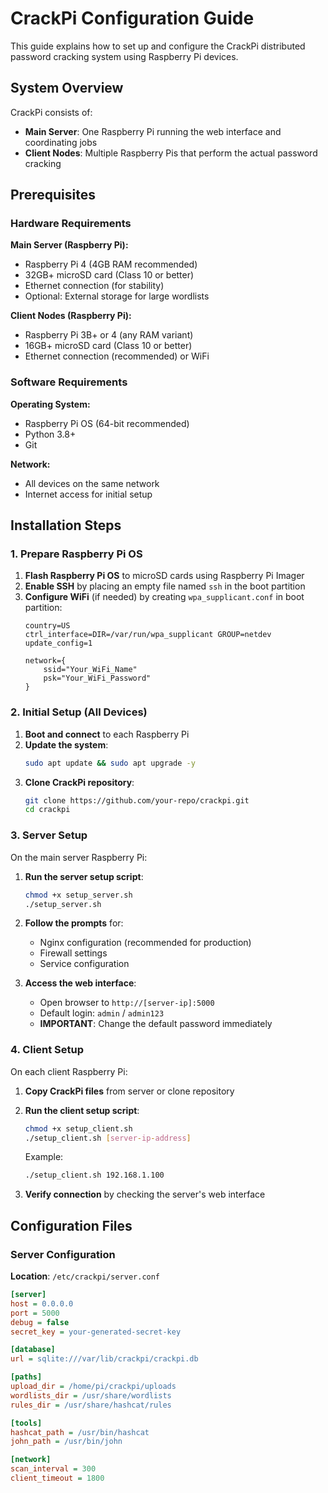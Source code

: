 # CrackPi Configuration Guide

This guide explains how to set up and configure the CrackPi distributed password cracking system using Raspberry Pi devices.

## System Overview

CrackPi consists of:
- **Main Server**: One Raspberry Pi running the web interface and coordinating jobs
- **Client Nodes**: Multiple Raspberry Pis that perform the actual password cracking

## Prerequisites

### Hardware Requirements

**Main Server (Raspberry Pi):**
- Raspberry Pi 4 (4GB RAM recommended)
- 32GB+ microSD card (Class 10 or better)
- Ethernet connection (for stability)
- Optional: External storage for large wordlists

**Client Nodes (Raspberry Pi):**
- Raspberry Pi 3B+ or 4 (any RAM variant)
- 16GB+ microSD card (Class 10 or better)
- Ethernet connection (recommended) or WiFi

### Software Requirements

**Operating System:**
- Raspberry Pi OS (64-bit recommended)
- Python 3.8+
- Git

**Network:**
- All devices on the same network
- Internet access for initial setup

## Installation Steps

### 1. Prepare Raspberry Pi OS

1. **Flash Raspberry Pi OS** to microSD cards using Raspberry Pi Imager
2. **Enable SSH** by placing an empty file named `ssh` in the boot partition
3. **Configure WiFi** (if needed) by creating `wpa_supplicant.conf` in boot partition:
   ```
   country=US
   ctrl_interface=DIR=/var/run/wpa_supplicant GROUP=netdev
   update_config=1
   
   network={
       ssid="Your_WiFi_Name"
       psk="Your_WiFi_Password"
   }
   ```

### 2. Initial Setup (All Devices)

1. **Boot and connect** to each Raspberry Pi
2. **Update the system**:
   ```bash
   sudo apt update && sudo apt upgrade -y
   ```
3. **Clone CrackPi repository**:
   ```bash
   git clone https://github.com/your-repo/crackpi.git
   cd crackpi
   ```

### 3. Server Setup

On the main server Raspberry Pi:

1. **Run the server setup script**:
   ```bash
   chmod +x setup_server.sh
   ./setup_server.sh
   ```

2. **Follow the prompts** for:
   - Nginx configuration (recommended for production)
   - Firewall settings
   - Service configuration

3. **Access the web interface**:
   - Open browser to `http://[server-ip]:5000`
   - Default login: `admin` / `admin123`
   - **IMPORTANT**: Change the default password immediately

### 4. Client Setup

On each client Raspberry Pi:

1. **Copy CrackPi files** from server or clone repository
2. **Run the client setup script**:
   ```bash
   chmod +x setup_client.sh
   ./setup_client.sh [server-ip-address]
   ```
   
   Example:
   ```bash
   ./setup_client.sh 192.168.1.100
   ```

3. **Verify connection** by checking the server's web interface

## Configuration Files

### Server Configuration

**Location**: `/etc/crackpi/server.conf`

```ini
[server]
host = 0.0.0.0
port = 5000
debug = false
secret_key = your-generated-secret-key

[database]
url = sqlite:///var/lib/crackpi/crackpi.db

[paths]
upload_dir = /home/pi/crackpi/uploads
wordlists_dir = /usr/share/wordlists
rules_dir = /usr/share/hashcat/rules

[tools]
hashcat_path = /usr/bin/hashcat
john_path = /usr/bin/john

[network]
scan_interval = 300
client_timeout = 1800
